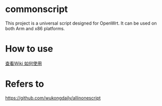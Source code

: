 # commonscript
This project is a universal script designed for OpenWrt. It can be used on both Arm and x86 platforms.
# How to use
[查看Wiki 如何使用](https://github.com/wukongdaily/commonscript/wiki/How-to-use)
# Refers to
https://github.com/wukongdaily/allinonescript
